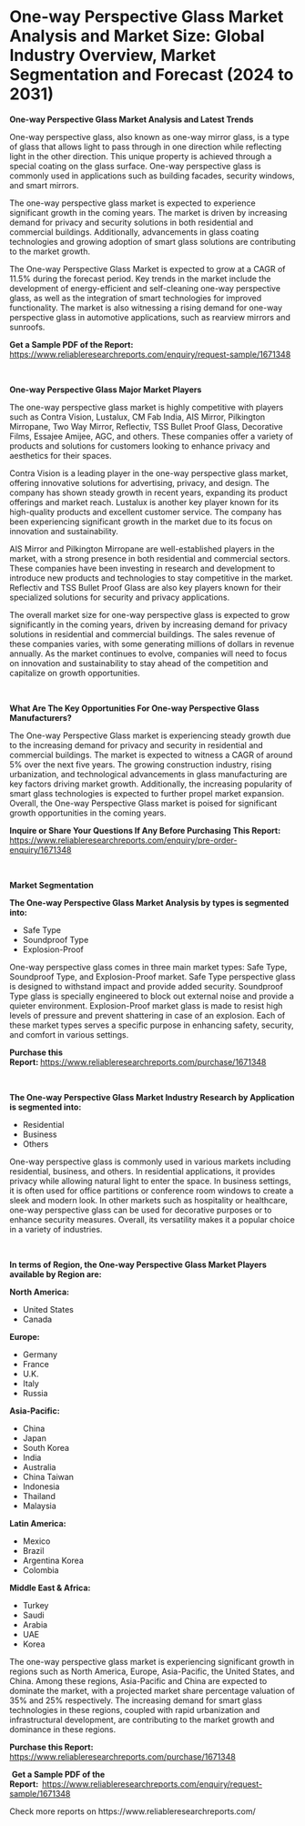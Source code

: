 <p><h1>One-way Perspective Glass Market Analysis and Market Size: Global Industry Overview, Market Segmentation and Forecast (2024 to 2031)</h1></p><p><strong>One-way Perspective Glass Market Analysis and Latest Trends</strong></p>
<p><p>One-way perspective glass, also known as one-way mirror glass, is a type of glass that allows light to pass through in one direction while reflecting light in the other direction. This unique property is achieved through a special coating on the glass surface. One-way perspective glass is commonly used in applications such as building facades, security windows, and smart mirrors.</p><p>The one-way perspective glass market is expected to experience significant growth in the coming years. The market is driven by increasing demand for privacy and security solutions in both residential and commercial buildings. Additionally, advancements in glass coating technologies and growing adoption of smart glass solutions are contributing to the market growth.</p><p>The One-way Perspective Glass Market is expected to grow at a CAGR of 11.5% during the forecast period. Key trends in the market include the development of energy-efficient and self-cleaning one-way perspective glass, as well as the integration of smart technologies for improved functionality. The market is also witnessing a rising demand for one-way perspective glass in automotive applications, such as rearview mirrors and sunroofs.</p></p>
<p><strong>Get a Sample PDF of the Report:&nbsp;</strong> <a href="https://www.reliableresearchreports.com/enquiry/request-sample/1671348">https://www.reliableresearchreports.com/enquiry/request-sample/1671348</a></p>
<p>&nbsp;</p>
<p><strong>One-way Perspective Glass Major Market Players</strong></p>
<p><p>The one-way perspective glass market is highly competitive with players such as Contra Vision, Lustalux, CM Fab India, AIS Mirror, Pilkington Mirropane, Two Way Mirror, Reflectiv, TSS Bullet Proof Glass, Decorative Films, Essajee Amijee, AGC, and others. These companies offer a variety of products and solutions for customers looking to enhance privacy and aesthetics for their spaces.</p><p>Contra Vision is a leading player in the one-way perspective glass market, offering innovative solutions for advertising, privacy, and design. The company has shown steady growth in recent years, expanding its product offerings and market reach. Lustalux is another key player known for its high-quality products and excellent customer service. The company has been experiencing significant growth in the market due to its focus on innovation and sustainability.</p><p>AIS Mirror and Pilkington Mirropane are well-established players in the market, with a strong presence in both residential and commercial sectors. These companies have been investing in research and development to introduce new products and technologies to stay competitive in the market. Reflectiv and TSS Bullet Proof Glass are also key players known for their specialized solutions for security and privacy applications.</p><p>The overall market size for one-way perspective glass is expected to grow significantly in the coming years, driven by increasing demand for privacy solutions in residential and commercial buildings. The sales revenue of these companies varies, with some generating millions of dollars in revenue annually. As the market continues to evolve, companies will need to focus on innovation and sustainability to stay ahead of the competition and capitalize on growth opportunities.</p></p>
<p>&nbsp;</p>
<p><strong>What Are The Key Opportunities For One-way Perspective Glass Manufacturers?</strong></p>
<p><p>The One-way Perspective Glass market is experiencing steady growth due to the increasing demand for privacy and security in residential and commercial buildings. The market is expected to witness a CAGR of around 5% over the next five years. The growing construction industry, rising urbanization, and technological advancements in glass manufacturing are key factors driving market growth. Additionally, the increasing popularity of smart glass technologies is expected to further propel market expansion. Overall, the One-way Perspective Glass market is poised for significant growth opportunities in the coming years.</p></p>
<p><strong>Inquire or Share Your Questions If Any Before Purchasing This Report:</strong> <a href="https://www.reliableresearchreports.com/enquiry/pre-order-enquiry/1671348">https://www.reliableresearchreports.com/enquiry/pre-order-enquiry/1671348</a></p>
<p>&nbsp;</p>
<p><strong>Market Segmentation</strong></p>
<p><strong>The One-way Perspective Glass Market Analysis by types is segmented into:</strong></p>
<p><ul><li>Safe Type</li><li>Soundproof Type</li><li>Explosion-Proof</li></ul></p>
<p><p>One-way perspective glass comes in three main market types: Safe Type, Soundproof Type, and Explosion-Proof market. Safe Type perspective glass is designed to withstand impact and provide added security. Soundproof Type glass is specially engineered to block out external noise and provide a quieter environment. Explosion-Proof market glass is made to resist high levels of pressure and prevent shattering in case of an explosion. Each of these market types serves a specific purpose in enhancing safety, security, and comfort in various settings.</p></p>
<p><strong>Purchase this Report:&nbsp;</strong><a href="https://www.reliableresearchreports.com/purchase/1671348">https://www.reliableresearchreports.com/purchase/1671348</a></p>
<p>&nbsp;</p>
<p><strong>The One-way Perspective Glass Market Industry Research by Application is segmented into:</strong></p>
<p><ul><li>Residential</li><li>Business</li><li>Others</li></ul></p>
<p><p>One-way perspective glass is commonly used in various markets including residential, business, and others. In residential applications, it provides privacy while allowing natural light to enter the space. In business settings, it is often used for office partitions or conference room windows to create a sleek and modern look. In other markets such as hospitality or healthcare, one-way perspective glass can be used for decorative purposes or to enhance security measures. Overall, its versatility makes it a popular choice in a variety of industries.</p></p>
<p>&nbsp;</p>
<p><strong>In terms of Region, the One-way Perspective Glass Market Players available by Region are:</strong></p>
<p>
    <p> <strong> North America: </strong>
        <ul>
            <li>United States</li>
            <li>Canada</li>
        </ul>
        </p> 
    <p> <strong> Europe: </strong>
        <ul>
            <li>Germany</li>
            <li>France</li>
            <li>U.K.</li>
            <li>Italy</li>
            <li>Russia</li>
        </ul>
        </p> 
    <p> <strong> Asia-Pacific: </strong>
        <ul>
            <li>China</li>
            <li>Japan</li>
            <li>South Korea</li>
            <li>India</li>
            <li>Australia</li>
            <li>China Taiwan</li>
            <li>Indonesia</li>
            <li>Thailand</li>
            <li>Malaysia</li>
        </ul>
        </p> 
    <p> <strong> Latin America: </strong>
        <ul>
            <li>Mexico</li>
            <li>Brazil</li>
            <li>Argentina Korea</li>
            <li>Colombia</li>
        </ul>
        </p> 
    <p> <strong> Middle East & Africa: </strong>
        <ul>
            <li>Turkey</li>
            <li>Saudi</li>
            <li>Arabia</li>
            <li>UAE</li>
            <li>Korea</li>
        </ul>
    </p>
    </p>
<p><p>The one-way perspective glass market is experiencing significant growth in regions such as North America, Europe, Asia-Pacific, the United States, and China. Among these regions, Asia-Pacific and China are expected to dominate the market, with a projected market share percentage valuation of 35% and 25% respectively. The increasing demand for smart glass technologies in these regions, coupled with rapid urbanization and infrastructural development, are contributing to the market growth and dominance in these regions.</p></p>
<p><strong>Purchase this Report: </strong><a href="https://www.reliableresearchreports.com/purchase/1671348">https://www.reliableresearchreports.com/purchase/1671348</a></p>
<p>&nbsp;<strong>Get a Sample PDF of the Report:&nbsp;&nbsp;</strong><a href="https://www.reliableresearchreports.com/enquiry/request-sample/1671348">https://www.reliableresearchreports.com/enquiry/request-sample/1671348</a></p>
<p><strong></strong></p>
<p>Check more reports on https://www.reliableresearchreports.com/</p>